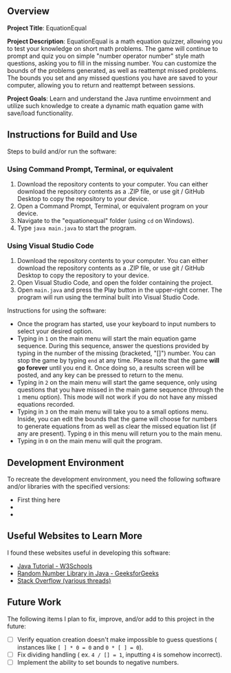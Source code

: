 ## Overview

**Project Title**: EquationEqual

**Project Description**: EquationEqual is a math equation quizzer, allowing you to test your knowledge on short math problems. The game will continue to prompt and quiz you on simple "number operator number" style math questions, asking you to fill in the missing number. You can customize the bounds of the problems generated, as well as reattempt missed problems. The bounds you set and any missed questions you have are saved to your computer, allowing you to return and reattempt between sessions.

**Project Goals**: Learn and understand the Java runtime envoirnment and utilize such knowledge to create a dynamic math equation game with save/load functionality.

## Instructions for Build and Use

Steps to build and/or run the software:

### Using Command Prompt, Terminal, or equivalent
1. Download the repository contents to your computer. You can either download the repository contents as a .ZIP file, or use git / GitHub Desktop to copy the repository to your device.
2. Open a Command Prompt, Terminal, or equivalent program on your device.
3. Navigate to the "equationequal" folder (using `cd` on Windows).
4. Type `java main.java` to start the program.

### Using Visual Studio Code
1. Download the repository contents to your computer. You can either download the repository contents as a .ZIP file, or use git / GitHub Desktop to copy the repository to your device.
2. Open Visual Studio Code, and open the folder containing the project.
3. Open `main.java` and press the Play button in the upper-right corner. The program will run using the terminal built into Visual Studio Code.

Instructions for using the software:

* Once the program has started, use your keyboard to input numbers to select your desired option. 
* Typing in `1` on the main menu will start the main equation game sequence. During this sequence, answer the questions provided by typing in the number of the missing (bracketed, "[]") number. You can stop the game by typing `end` at any time. Please note that the game **will go forever** until you end it. Once doing so, a results screen will be posted, and any key can be pressed to return to the menu.
* Typing in `2` on the main menu will start the game sequence, only using questions that you have missed in the main game sequence (through the `1` menu option). This mode will not work if you do not have any missed equations recorded.
* Typing in `3` on the main menu will take you to a small options menu. Inside, you can edit the bounds that the game will choose for numbers to generate equations from as well as clear the missed equation list (if any are present). Typing `0` in this menu will return you to the main menu.
* Typing in `0` on the main menu will quit the program.

## Development Environment 

To recreate the development environment, you need the following software and/or libraries with the specified versions:

* First thing here
*
*

## Useful Websites to Learn More

I found these websites useful in developing this software:

* [Java Tutorial - W3Schools](https://www.w3schools.com/java/default.asp)
* [Random Number Library in Java - GeeksforGeeks](https://www.geeksforgeeks.org/generating-random-numbers-in-java/)
* [Stack Overflow (various threads)](https://stackoverflow.com/questions)

## Future Work

The following items I plan to fix, improve, and/or add to this project in the future:

* [ ] Verify equation creation doesn't make impossible to guess questions ( instances like `[ ] * 0 = 0` and `0 * [ ] = 0`).
* [ ] Fix dividing handling ( ex. `4 / [] = 1`, inputting `4` is somehow incorrect).
* [ ] Implement the ability to set bounds to negative numbers.